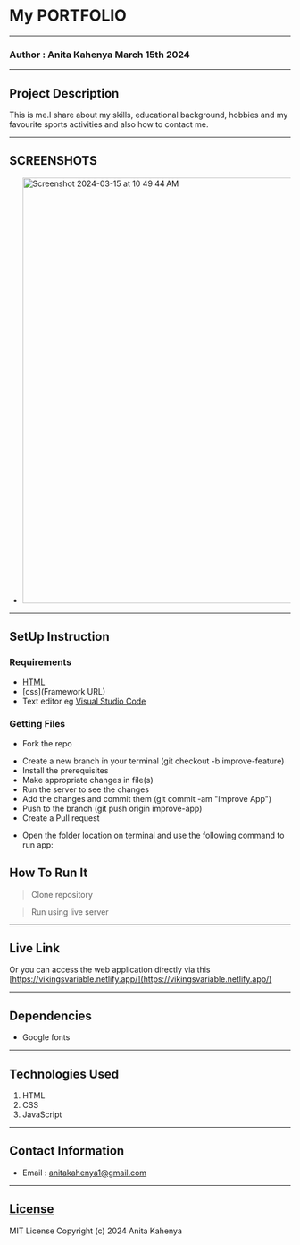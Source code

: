 # My PORTFOLIO
*****
### Author : Anita Kahenya March 15th 2024
****
## Project Description
This is me.I share about my skills, educational background, hobbies and my favourite sports activities and also how to contact me.
******

## SCREENSHOTS
- <img width="761" alt="Screenshot 2024-03-15 at 10 49 44 AM" src="https://github.com/kahenya-anita/The-Tribe-Portfolio/assets/62019551/c0f7fabc-a66b-46a1-b931-4379b3899ea6">



********
## SetUp Instruction
### Requirements
* [HTML](html.com)
* [css](Framework URL)
* Text editor eg [Visual Studio Code](https://code.visualstudio.com/download)


### Getting Files
* Fork the repo
- Create a new branch in your terminal (git checkout -b improve-feature)
- Install the prerequisites
- Make appropriate changes in file(s)
- Run the server to see the changes
- Add the changes and commit them (git commit -am "Improve App")
- Push to the branch (git push origin improve-app)
- Create a Pull request
* Open the folder location on terminal and use the following command to run app:

## How To Run It
>  Clone repository

> Run using live server
*****
## Live Link
Or you can access the web application directly via this [https://vikingsvariable.netlify.app/](https://vikingsvariable.netlify.app/)
*****
## Dependencies
- Google fonts

*****
## Technologies Used
1. HTML
2. CSS
3. JavaScript
*****
## Contact Information
* Email : anitakahenya1@gmail.com
*****
## [License](LICENSE)
MIT License
Copyright (c) 2024 Anita Kahenya